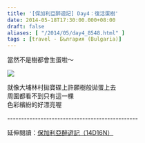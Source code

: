```yaml
---
title: '[保加利亞醉遊記] Day4：復活蛋樹'
date: 2014-05-18T17:30:00.000+08:00
draft: false
aliases: [ "/2014/05/day4_8548.html" ]
tags : [travel - България (Bulgaria)]
---
```


當然不是樹都會生蛋啦～  

![](/images/bulgaria4c.jpg)

就像大埔林村拋寶碟上許願樹般拋蛋上去  
周圍都看不到只有這一棵  
色彩繽紛的好漂亮喔  
  
\-----------------------------------------------  
  
延伸閱讀：[保加利亞醉遊記（14D16N）](https://hidie.net/bulgaria14d16n/)
